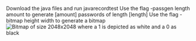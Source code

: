 Download the java files and run javarecordtest
Use the flag -passgen length amount to generate [amount] passwords of length [length]
Use the flag -bitmap height width to generate a bitmap
![Bitmap of size 2048x2048 where a 1 is depicted as white and a 0 as black](https://github.com/user-attachments/assets/acb77f65-c6db-4009-9b86-c23c5fc1637f)
